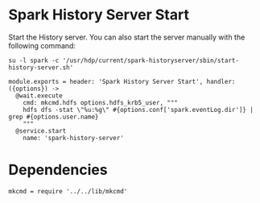 
# Spark History Server Start

Start the History server. You can also start the server manually with the
following command:

```
su -l spark -c '/usr/hdp/current/spark-historyserver/sbin/start-history-server.sh'
```

    module.exports = header: 'Spark History Server Start', handler: ({options}) ->
      @wait.execute
        cmd: mkcmd.hdfs options.hdfs_krb5_user, """
        hdfs dfs -stat \"%u:%g\" #{options.conf['spark.eventLog.dir']} | grep #{options.user.name}
        """
      @service.start
        name: 'spark-history-server'

# Dependencies

    mkcmd = require '../../lib/mkcmd'
